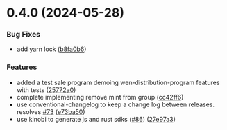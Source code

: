 # 0.4.0 (2024-05-28)


### Bug Fixes

* add yarn lock ([b8fa0b6](https://github.com/wen-community/wen-program-library/commit/b8fa0b65aee79fbb980a4a1ba096b6578a54ea50))


### Features

* added a test sale program demoing wen-distribution-program features with tests ([25772a0](https://github.com/wen-community/wen-program-library/commit/25772a0e4fcad4515d6225b2ff47a12ad939404c))
* complete implementing remove mint from group ([cc42ff6](https://github.com/wen-community/wen-program-library/commit/cc42ff65eeb0add98d4000b0bda9a79b270912df))
* use conventional-changelog to keep a change log between releases. resolves [#73](https://github.com/wen-community/wen-program-library/issues/73) ([e73ba50](https://github.com/wen-community/wen-program-library/commit/e73ba509299f2a705aa817d8ee36e556f95f02e4))
* use kinobi to generate js and rust sdks ([#86](https://github.com/wen-community/wen-program-library/issues/86)) ([27e97a3](https://github.com/wen-community/wen-program-library/commit/27e97a37350562bd267956c170cabd19fb9a0a43))
